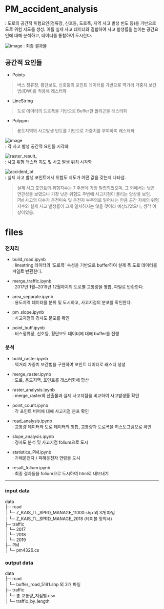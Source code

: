 # PM_accident_analysis
: 도로의 공간적 위험요인(정류장, 신호등, 도로폭, 지역 사고 발생 빈도 등)을 기반으로 도로 위험 지도를 생성. 이를 실제 사고 데이터와 결합하여 사고 발생률을 높이는 공간요인에 대해 분석하고, 데이터를 통합하여 도시한다.

![image](https://github.com/Hegale/PM_accident_analysis/assets/92227496/6eac195c-5d3a-4b6e-8894-5f2366038c7c)
: 최종 결과물
     
   
      
## 공간적 요인들
- Points
> 버스 정류장, 횡단보도, 신호등의 포인트 데이터를 기반으로 역거리 가중치 보간법(IDW)를 적용해 래스터화

- LineString
> 도로 데이터의 도로폭을 기반으로 Buffer한 폴리곤을 래스터화

- Polygon
> 용도지역의 사고발생 빈도를 기반으로 가중치를 부여하여 래스터화
   
![image](https://github.com/Hegale/PM_accident_analysis/assets/92227496/9025b156-4de6-45bf-b633-4812b98302ed)   
: 각 사고 발생 공간적 요인들 시각화
   
![raster_result_](https://github.com/Hegale/PM_accident_analysis/assets/92227496/b07703c8-8674-4aca-b5c0-26f36e9793ea)   
: 사고 위험 래스터 지도 및 사고 발생 위치 시각화
   
![accident_bt](https://github.com/Hegale/PM_accident_analysis/assets/92227496/4882275e-7a57-4404-bdb8-ccb20ffa2a99)   
: 실제 사고 발생 포인트에서 위험도 지도가 어떤 값을 갖는지 나타냄.   
> 실제 사고 포인트의 위험지수는 7 주변에 가장 밀집되었으며, 그 외에서는 낮은 연관성을 보였으나 가장 낮은 위험도 주변에 사고지점이 몰리는 양상을 보임. PM 사고의 다수가 운전미숙 및 운전자 부주의로 일어나는 만큼 공간 자체의 위험지수와 실제 사고 발생률이 크게 일치하지는 않을 것이라 예상되었으나, 생각 이상이었음.
   

   
# files
   
### 전처리

- build_road.ipynb   
: linestring 데이터의 '도로폭' 속성을 기반으로 buffer하여 실제 폭 도로 데이터를 파일로 반환한다.

- merge_traffic.ipynb   
: 2017년 1월~2019년 12월까지의 도로별 교통량을 병합, 파일로 반환한다.

- area_separate.ipynb   
: 용도지역 데이터를 분류 및 도시하고, 사고지점의 분포를 확인한다.

- pm_slope.ipynb   
: 사고지점의 경사도 분포를 확인

- point_buff.ipynb   
: 버스정류장, 신호등, 횡단보도 데이터에 대해 buffer를 진행

### 분석

- build_raster.ipynb   
: 역거리 가중치 보간법을 구현하여 포인트 데이터로 래스터 생성

- merge_raster.ipynb   
: 도로, 용도지역, 포인트를 래스터화해 합산

- raster_analysis.ipynb   
: merge_raster의 산출물과 실제 사고지점을 비교하여 사고발생률 확인

- point_count.ipynb   
: 각 포인트 버퍼에 대해 사고지점 분포 확인

- road_analysis.ipynb   
: 교통량 데이터와 도로 데이터의 병합, 교통량과 도로폭을 히스토그램으로 확인

- slope_analysis.ipynb   
: 경사도 분석 및 사고지점 folium으로 도시

- statistics_PM.ipynb   
: 가해운전자 / 피해운전자 연령을 도시

- result_folium.ipynb   
: 최종 결과들을 folium으로 도시하여 html로 내보내기

---

### input data

data   
├─ road   
│  └─ Z_KAIS_TL_SPRD_MANAGE_11000.shp 외 3개 파일    
│  └─ Z_KAIS_TL_SPRD_MANAGE_2018 (테이블 정의서)     
├─ traffic    
│  └─ 2017    
│  └─ 2018   
│  └─ 2019   
├─ PM   
│  └─ pm4326.cs   
 
### output data
 
data   
├─ road   
│  └─ buffer_road_5181.shp 외 3개 파일   
├─ traffic   
│  └─ 총 교통량_지점별.csv   
│  └─ traffic_by_length   

